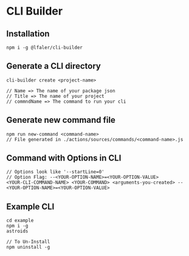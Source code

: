 # CLI Builder

## Installation
```
npm i -g @lfaler/cli-builder
```

## Generate a CLI directory
```
cli-builder create <project-name>

// Name => The name of your package json
// Title => The name of your project
// commndName => The command to run your cli
```

## Generate new command file
```
npm run new-command <command-name>
// File generated in ./actions/sources/commands/<command-name>.js
```

## Command with Options in CLI
```
// Options look like '--startLine=0'
// Option Flag: --<YOUR-OPTION-NAME>=<YOUR-OPTION-VALUE>
<YOUR-CLI-COMMAND-NAME> <YOUR-COMMAND> <arguments-you-created> --<YOUR-OPTION-NAME>=<YOUR-OPTION-VALUE>
```

## Example CLI
```
cd example
npm i -g
astroids

// To Un-Install
npm uninstall -g
```
